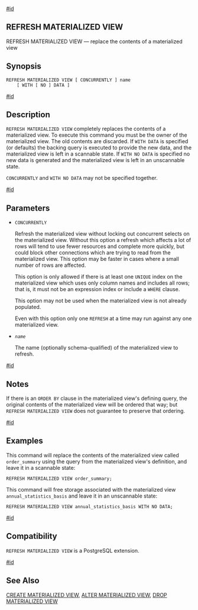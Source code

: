 [#id](#SQL-REFRESHMATERIALIZEDVIEW)

## REFRESH MATERIALIZED VIEW

REFRESH MATERIALIZED VIEW — replace the contents of a materialized view

## Synopsis

```
REFRESH MATERIALIZED VIEW [ CONCURRENTLY ] name
    [ WITH [ NO ] DATA ]
```

[#id](#id-1.9.3.162.5)

## Description

`REFRESH MATERIALIZED VIEW` completely replaces the contents of a materialized view. To execute this command you must be the owner of the materialized view. The old contents are discarded. If `WITH DATA` is specified (or defaults) the backing query is executed to provide the new data, and the materialized view is left in a scannable state. If `WITH NO DATA` is specified no new data is generated and the materialized view is left in an unscannable state.

`CONCURRENTLY` and `WITH NO DATA` may not be specified together.

[#id](#id-1.9.3.162.6)

## Parameters

* `CONCURRENTLY`

  Refresh the materialized view without locking out concurrent selects on the materialized view. Without this option a refresh which affects a lot of rows will tend to use fewer resources and complete more quickly, but could block other connections which are trying to read from the materialized view. This option may be faster in cases where a small number of rows are affected.

  This option is only allowed if there is at least one `UNIQUE` index on the materialized view which uses only column names and includes all rows; that is, it must not be an expression index or include a `WHERE` clause.

  This option may not be used when the materialized view is not already populated.

  Even with this option only one `REFRESH` at a time may run against any one materialized view.

* *`name`*

  The name (optionally schema-qualified) of the materialized view to refresh.

[#id](#id-1.9.3.162.7)

## Notes

If there is an `ORDER BY` clause in the materialized view's defining query, the original contents of the materialized view will be ordered that way; but `REFRESH MATERIALIZED VIEW` does not guarantee to preserve that ordering.

[#id](#id-1.9.3.162.8)

## Examples

This command will replace the contents of the materialized view called `order_summary` using the query from the materialized view's definition, and leave it in a scannable state:

```
REFRESH MATERIALIZED VIEW order_summary;
```

This command will free storage associated with the materialized view `annual_statistics_basis` and leave it in an unscannable state:

```
REFRESH MATERIALIZED VIEW annual_statistics_basis WITH NO DATA;
```

[#id](#id-1.9.3.162.9)

## Compatibility

`REFRESH MATERIALIZED VIEW` is a PostgreSQL extension.

[#id](#id-1.9.3.162.10)

## See Also

[CREATE MATERIALIZED VIEW](sql-creatematerializedview), [ALTER MATERIALIZED VIEW](sql-altermaterializedview), [DROP MATERIALIZED VIEW](sql-dropmaterializedview)